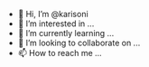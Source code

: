- 👋 Hi, I’m @karisoni
- 👀 I’m interested in ...
- 🌱 I’m currently learning ...
- 💞️ I’m looking to collaborate on ...
- 📫 How to reach me ...

<!---
karisoni/karisoni is a ✨ special ✨ repository because its `README.md` (this file) appears on your GitHub profile.
You can click the Preview link to take a look at your changes.
--->
